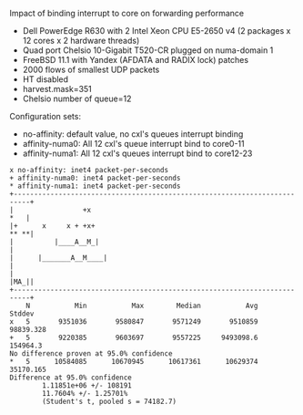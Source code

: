 Impact of binding interrupt to core on forwarding performance
  - Dell PowerEdge R630 with 2 Intel Xeon CPU E5-2650 v4 (2 packages x 12 cores x 2 hardware threads)
  - Quad port Chelsio 10-Gigabit T520-CR plugged on numa-domain 1
  - FreeBSD 11.1 with Yandex (AFDATA and RADIX lock) patches
  - 2000 flows of smallest UDP packets
  - HT disabled
  - harvest.mask=351
  - Chelsio number of queue=12

Configuration sets:
  - no-affinity: default value, no cxl's queues interrupt binding
  - affinity-numa0: All 12 cxl's queue interrupt bind to core0-11
  - affinity-numa1: All 12 cxl's queues interrupt bind to core12-23

```
x no-affinity: inet4 packet-per-seconds
+ affinity-numa0: inet4 packet-per-seconds
* affinity-numa1: inet4 packet-per-seconds
+--------------------------------------------------------------------------+
|                 +x                                                   *   |
|+      x     x + +x+                                                 ** **|
|          |____A__M_|                                                     |
|      |_______A__M____|                                                   |
|                                                                     |MA_||
+--------------------------------------------------------------------------+
    N           Min           Max        Median           Avg        Stddev
x   5       9351036       9580847       9571249       9510859     98839.328
+   5       9220385       9603697       9557225     9493098.6      154964.3
No difference proven at 95.0% confidence
*   5      10584085      10670945      10617361      10629374     35170.165
Difference at 95.0% confidence
        1.11851e+06 +/- 108191
        11.7604% +/- 1.25701%
        (Student's t, pooled s = 74182.7)
```
